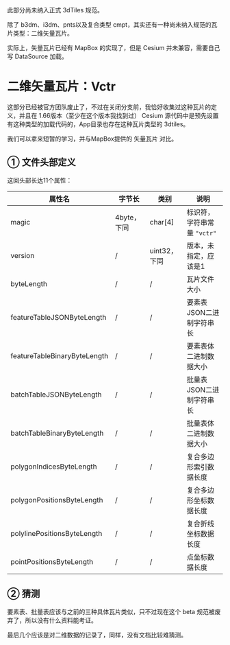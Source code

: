 此部分尚未纳入正式 3dTiles 规范。

除了 b3dm、i3dm、pnts以及复合类型 cmpt，其实还有一种尚未纳入规范的瓦片类型：二维矢量瓦片。

实际上，矢量瓦片已经有 MapBox 的实现了，但是 Cesium 并未兼容，需要自己写 DataSource 加载。

# 二维矢量瓦片：Vctr

这部分已经被官方团队废止了，不过在关闭分支前，我恰好收集过这种瓦片的定义，并且在 1.66版本（至少在这个版本我找到过） Cesium 源代码中是预先设置有这种类型的加载代码的，App目录也存在这种瓦片类型的 3dtiles。

我们可以拿来短暂的学习，并与MapBox提供的 矢量瓦片 对比。

## ① 文件头部定义

这回头部长达11个属性：

| 属性名                       | 字节长      | 类别         | 说明                        |
| ---------------------------- | ----------- | ------------ | --------------------------- |
| magic                        | 4byte，下同 | char[4]      | 标识符，字符串常量 `"vctr"` |
| version                      | /           | uint32，下同 | 版本，未指定，应该是1       |
| byteLength                   | /           | /            | 瓦片文件大小                |
| featureTableJSONByteLength   | /           | /            | 要素表JSON二进制字符串长    |
| featureTableBinaryByteLength | /           | /            | 要素表体二进制数据大小      |
| batchTableJSONByteLength     | /           | /            | 批量表JSON二进制字符串长    |
| batchTableBinaryByteLength   | /           | /            | 批量表体二进制数据大小      |
| polygonIndicesByteLength     | /           | /            | 复合多边形索引数据长度      |
| polygonPositionsByteLength   | /           | /            | 复合多边形坐标数据长度      |
| polylinePositionsByteLength  | /           | /            | 复合折线坐标数据长度        |
| pointPositionsByteLength     | /           | /            | 点坐标数据长度              |

## ② 猜测

要素表、批量表应该与之前的三种具体瓦片类似，只不过现在这个 beta 规范被废弃了，所以没有什么资料能考证。

最后几个应该是对二维数据的记录了，同样，没有文档比较难猜测。